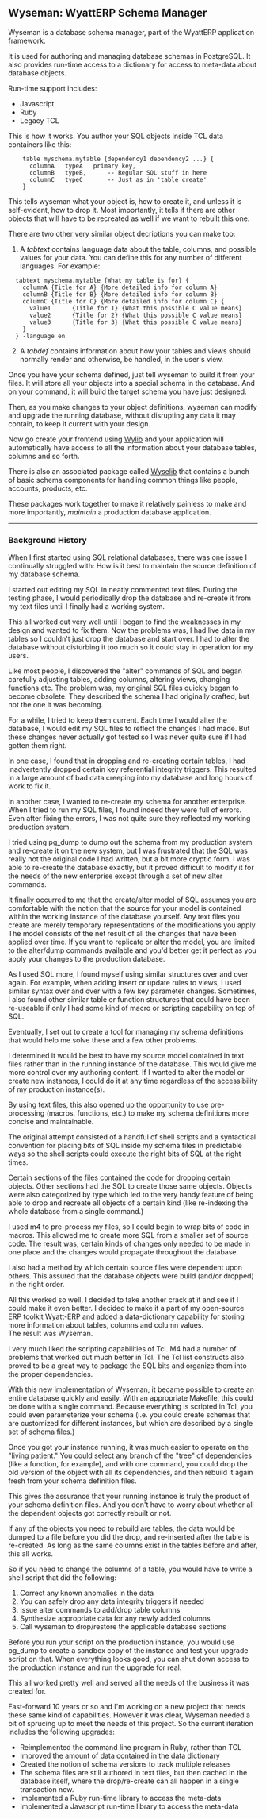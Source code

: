 ## Wyseman: WyattERP Schema Manager

Wyseman is a database schema manager, part of the WyattERP application 
framework.

It is used for authoring and managing database schemas in PostgreSQL.  It 
also provides run-time access to a dictionary for access to meta-data about
database objects.

Run-time support includes:
* Javascript
* Ruby
* Legacy TCL

This is how it works.
You author your SQL objects inside TCL data containers like this:
```
    table myschema.mytable {dependency1 dependency2 ...} {
      columnA	typeA 	primary key,
      columnB	typeB,		-- Regular SQL stuff in here
      columnC	typeC		-- Just as in 'table create'
    }
```
This tells wyseman what your object is, how to create it, and unless it is 
self-evident, how to drop it.  Most importantly, it tells if there are other 
objects that will have to be recreated as well if we want to rebuilt this one.

There are two other very similar object decriptions you can make too:

1. A *tabtext* contains language data about the table, columns, and possible
values for your data.  You can define this for any number of different languages.
For example:

```
  tabtext myschema.mytable {What my table is for} {
    columnA	{Title for A} {More detailed info for column A}
    columnB	{Title for B} {More detailed info for column B}
    columnC	{Title for C} {More detailed info for column C} {
      value1	  {Title for 1} {What this possible C value means}
      value2	  {Title for 2} {What this possible C value means}
      value3	  {Title for 3} {What this possible C value means}
    }
  } -language en
```

2. A *tabdef* contains information about how your tables and views should 
normally render and otherwise, be handled, in the user's view.

Once you have your schema defined, just tell wyseman to build it from your files.
It will store all your objects into a special schema in the database.
And on your command, it will build the target schema you have just designed.

Then, as you make changes to your object definitions, wyseman can modify and 
upgrade the running database, without disrupting any data it may contain, to 
keep it current with your design.

Now go create your frontend using [Wylib](http://github.com/gotchoices/wylib)
and your application will automatically have access to all the information
about your database tables, columns and so forth.

There is also an associated package called 
[Wyselib](http://github.com/gotchoices/wyselib)
that contains a bunch of basic schema components for handling common things 
like people, accounts, products, etc.

These packages work together to make it relatively painless to make and more 
importantly, *maintain* a production database application.

----
### Background History
When I first started using SQL relational databases, there was one issue
I continually struggled with:  How is it best to maintain the source 
definition of my database schema.

I started out editing my SQL in neatly commented text files.  During the
testing phase, I would periodically drop the database and re-create it
from my text files until I finally had a working system.

This all worked out very well until I began to find the weaknesses in my
design and wanted to fix them.  Now the problems was, I had live data
in my tables so I couldn't just drop the database and start over.  I had
to alter the database without disturbing it too much so it could stay in
operation for my users.

Like most people, I discovered the "alter" commands of SQL and began
carefully adjusting tables, adding columns, altering views, changing
functions etc.  The problem was, my original SQL files quickly began to
become obsolete.  They described the schema I had originally crafted, but
not the one it was becoming.

For a while, I tried to keep them current.  Each time I would alter the
database, I would edit my SQL files to reflect the changes I had made.
But these changes never actually got tested so I was never quite sure if
I had gotten them right.

In one case, I found that in dropping and re-creating certain tables,
I had inadvertently dropped certain key referential integrity triggers.
This resulted in a large amount of bad data creeping into my database and
long hours of work to fix it.

In another case, I wanted to re-create my schema for another enterprise. 
When I tried to run my SQL files, I found indeed they were full of errors.
Even after fixing the errors, I was not quite sure they reflected my 
working production system.

I tried using pg_dump to dump out the schema from my production system
and re-create it on the new system, but I was frustrated that the SQL was
really not the original code I had written, but a bit more cryptic form.
I was able to re-create the database exactly, but it proved difficult to
modify it for the needs of the new enterprise except through a set
of new alter commands.

It finally occurred to me that the create/alter model of SQL assumes
you are comfortable with the notion that the source for your model is
contained within the working instance of the database yourself.  Any
text files you create are merely temporary representations of the
modifications you apply.  The model consists of the net result of all
the changes that have been applied over time.  If you want to replicate
or alter the model, you are limited to the alter/dump commands available
and you'd better get it perfect as you apply your changes to the
production database.

As I used SQL more, I found myself using similar structures over and
over again.  For example, when adding insert or update rules to views, I
used similar syntax over and over with a few key parameter changes.
Sometimes, I also found other similar table or function structures that
could have been re-useable if only I had some kind of macro or scripting
capability on top of SQL.

Eventually, I set out to create a tool for managing my schema definitions
that would help me solve these and a few other problems.

I determined it would be best to have my source model contained in
text files rather than in the running instance of the database.  This
would give me more control over my authoring content.  If I wanted to
alter the model or create new instances, I could do it at any time
regardless of the accessibility of my production instance(s).

By using text files, this also opened up the opportunity to use 
pre-processing (macros, functions, etc.) to make my schema definitions
more concise and maintainable.

The original attempt consisted of a handful of shell scripts and a 
syntactical convention for placing bits of SQL inside my schema files in
predictable ways so the shell scripts could execute the right bits of
SQL at the right times.

Certain sections of the files contained the code for dropping certain
objects.  Other sections had the SQL to create those same objects.
Objects were also categorized by type which led to the very handy feature
of being able to drop and recreate all objects of a certain kind (like
re-indexing the whole database from a single command.)

I used m4 to pre-process my files, so I could begin to wrap bits of code
in macros.  This allowed me to create more SQL from a smaller set of
source code.  The result was, certain kinds of changes only needed
to be made in one place and the changes would propagate throughout the
database.

I also had a method by which certain source files were dependent upon
others.  This assured that the database objects were build (and/or 
dropped) in the right order.

All this worked so well, I decided to take another crack at it and see
if I could make it even better.  I decided to make it a part of my
open-source ERP toolkit Wyatt-ERP and added a data-dictionary capability 
for storing more information about tables, columns and column values.  
The result was Wyseman.

I very much liked the scripting capabilities of Tcl.  M4 had a number of
problems that worked out much better in Tcl.  The Tcl list constructs
also proved to be a great way to package the SQL bits and organize them
into the proper dependencies.

With this new implementation of Wyseman, it became possible to create an
entire database quickly and easily.  With an appropriate Makefile, this
could be done with a single command.  Because everything is 
scripted in Tcl, you could even parameterize your schema (i.e. you could
create schemas that are customized for different instances, but which
are described by a single set of schema files.)

Once you got your instance running, it was much easier to operate on the
"living patient."  You could select any branch of the "tree" of 
dependencies (like a function, for example), and with one command, you
could drop the old version of the object with all its dependencies, and 
then rebuild it again fresh from your schema definition files.

This gives the assurance that your running instance is truly the
product of your schema definition files.  And you don't have to worry about
whether all the dependent objects got correctly rebuilt or not.

If any of the objects you need to rebuild are tables, the data would be
dumped to a file before you did the drop, and re-inserted after the
table is re-created.  As long as the same columns exist in the tables
before and after, this all works.

So if you need to change the columns of a table, you would have to write a 
shell script that did the following:

  1. Correct any known anomalies in the data
  2. You can safely drop any data integrity triggers if needed
  3. Issue alter commands to add/drop table columns
  4. Synthesize appropriate data for any newly added columns
  5. Call wyseman to drop/restore the applicable database sections

Before you run your script on the production instance, you would use
pg_dump to create a sandbox copy of the instance and test your upgrade
script on that.  When everything looks good, you can shut down access to
the production instance and run the upgrade for real.

This all worked pretty well and served all the needs of the business it
was created for.

Fast-forward 10 years or so and I'm working on a new project that needs
these same kind of capabilities.  However it was clear, Wyseman needed
a bit of sprucing up to meet the needs of this project.  So the current
iteration includes the following upgrades:

- Reimplemented the command line program in Ruby, rather than TCL
- Improved the amount of data contained in the data dictionary
- Created the notion of schema versions to track multiple releases
- The schema files are still authored in text files, but then cached
  in the database itself, where the drop/re-create can all happen in
  a single transaction now.
- Implemented a Ruby run-time library to access the meta-data
- Implemented a Javascript run-time library to access the meta-data
